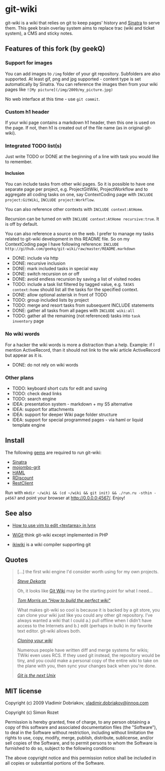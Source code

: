 git-wiki
========

git-wiki is a wiki that relies on git to keep pages' history and
[Sinatra][] to serve them.  This geek brain overlay system aims to
replace trac (wiki and ticket system), a CMS and sticky notes.

Features of this fork (by geekQ)
---------------------

### Support for images

You can add images to `/img` folder of your git repository. Subfolders
are also supported. At least gif, png and jpg supported - content type
is set automatically by Sinatra. You can reference the images then from
your wiki pages like `![My picture](/img/2009/my_picture.jpg)`

No web interface at this time - use `git commit`.


### Custom h1 header

If your wiki page contains a markdown h1 header, then this one is used
on the page. If not, then h1 is created out of the file name (as in
original git-wiki).


### Integrated TODO list(s)

Just write TODO or DONE at the beginning of a line with task you would
like to remember.


#### Inclusion

You can include tasks from other wiki pages. So it is possible to have
one separate page per project, e.g. ProjectGitWiki, ProjectWorkflow and
to aggregate all coding tasks on one, say ContextCoding page with
`INCLUDE project:GitWiki`, `INCLUDE project:Workflow`. 

You can also reference other contexts with `INCLUDE context:AtHome`.

Recursion can be turned on with `INCLUDE context:AtHome recursive:true`.
It is off by default.

You can also reference a source on the web. I prefer to manage my tasks
related to git-wiki development in this README file. So on my
ContextCoding page I have following reference: `INCLUDE
http://github.com/geekq/git-wiki/raw/master/README.markdown`

* DONE: include via http
* DONE: recursive inclusion
* DONE: mark included tasks in special way
* DONE: switch recursion on or off
* DONE: avoid endless recursion by saving a list of visited nodes
* TODO: include a task list filtered by tagged value, e.g.  `TASKS context:home` should list all the tasks for the specified context.
* DONE: allow optional asterisk in front of TODO
* TODO: group included lists by project
* TODO: merge and resort tasks from subsequent INCLUDE statements
* DONE: gather all tasks from all pages with `INCLUDE wiki:all`
* TODO: gather all the remaining (not referenced) tasks into `task inventory` page

### No wiki words

For a hacker the wiki words is more a distraction than a help. Example:
if I mention ActiveRecord, than it should not link to the wiki article
ActiveRecord but appear as it is.

* DONE: do not rely on wiki words

### Other plans

* TODO: keyboard short cuts for edit and saving
* TODO: check dead links
* TODO: search engine
* IDEA: presentation system - markdown + my S5 alternative
* IDEA: support for attachments
* IDEA: support for deeper Wiki page folder structure
* IDEA: support for special programmed pages - via haml or liquid template engine


Install
-------

The following [gems][] are required to run git-wiki:

- [Sinatra][]
- [mojombo-grit][]
- [HAML][]
- [RDiscount][]
- [RestClient][]

Run with `mkdir ~/wiki && (cd ~/wiki && git init) && ./run.ru -sthin -p4567`
and point your browser at <http://0.0.0.0:4567/>. Enjoy!

See also
--------

- [How to use vim to edit &lt;textarea&gt; in lynx][tip]
- [WiGit][] think git-wiki except implemented in PHP
- [ikiwiki][] is a wiki compiler supporting git


  [Sinatra]: http://www.sinatrarb.com
  [GitHub]: http://github.com/sr/git-wiki
  [forks]: http://github.com/sr/git-wiki/network
  [al3x]: http://github.com/al3x/gitwiki
  [gems]: http://www.rubygems.org/
  [mojombo-grit]: http://github.com/mojombo/grit
  [HAML]: http://haml.hamptoncatlin.com
  [RDiscount]: http://github.com/rtomayko/rdiscount
  [RestClient]: http://github.com/archiloque/rest-client 
  [tip]: http://wiki.infogami.com/using_lynx_&_vim_with_infogami
  [WiGit]: http://el-tramo.be/software/wigit
  [ikiwiki]: http://ikiwiki.info

Quotes
------

<blockquote>
<p>[...] the first wiki engine I'd consider worth using for my own projects.</p>
<p><cite>
<a href="http://www.dekorte.com/blog/blog.cgi?do=item&amp;id=3319">
Steve Dekorte</a>
</cite></p>
</blockquote>

<blockquote>
<p>Oh, it looks like <a href="http://atonie.org/2008/02/git-wiki">Git Wiki</a>
may be the starting point for what I need...</p>
<p><cite><a href="http://tommorris.org/blog/2008/03/09#pid2761430">
Tom Morris on "How to build the perfect wiki"</a></cite></p>
</blockquote>

<blockquote>
<p>What makes git-wiki so cool is because it is backed by a git store,
you can clone your wiki just like you could any other git repository.
I’ve always wanted a wiki that I could a.) pull offline when I didn’t
have access to the Internets and b.) edit (perhaps in bulk)
in my favorite text editor. git-wiki allows both.</p>
<p><cite><a href="http://github.com/willcodeforfoo/git-wiki/wikis">
Cloning your wiki</a></cite></p>
</blockquote>

<blockquote>
<p>Numerous people have written diff and merge systems for wikis;
TWiki even uses RCS. If they used git instead, the repository would be tiny, and
you could make a personal copy of the entire wiki to take on the plane with you,
then sync your changes back when you're done.</p>
<p><cite><a href="http://www.advogato.org/person/apenwarr/diary/371.html">
Git is the next Unix</a></cite></p>
</blockquote>


MIT license
-----------
Copyright (c) 2009 Vladimir Dobriakov, vladimir.dobriakov@innoq.com

Copyright (c) Simon Rozet
 
Permission is hereby granted, free of charge, to any person obtaining
a copy of this software and associated documentation files (the
"Software"), to deal in the Software without restriction, including
without limitation the rights to use, copy, modify, merge, publish,
distribute, sublicense, and/or sell copies of the Software, and to
permit persons to whom the Software is furnished to do so, subject to
the following conditions:
 
The above copyright notice and this permission notice shall be
included in all copies or substantial portions of the Software.
 
